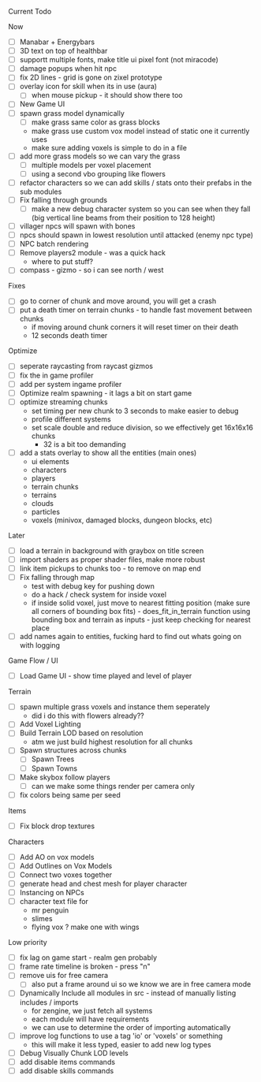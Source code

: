 Current Todo

Now
- [ ] Manabar + Energybars
- [ ] 3D text on top of healthbar
- [ ] supportt multiple fonts, make title ui pixel font (not miracode)
- [ ] damage popups when hit npc
- [ ] fix 2D lines - grid is gone on zixel prototype
- [ ] overlay icon for skill when its in use (aura)
    - [ ] when mouse pickup - it should show there too
- [ ] New Game UI
- [ ] spawn grass model dynamically
    - [ ] make grass same color as grass blocks
    - make grass use custom vox model instead of static one it currently uses
    - make sure adding voxels is simple to do in a file
- [ ] add more grass models so we can vary the grass
    - [ ] multiple models per voxel placement
    - [ ] using a second vbo grouping like flowers
- [ ] refactor characters so we can add skills / stats onto their prefabs in the sub modules
- [ ] Fix falling through grounds
    - [ ] make a new debug character system so you can see when they fall (big vertical line beams from their position to 128 height)
- [ ] villager npcs will spawn with bones
- [ ] npcs should spawn in lowest resolution until attacked (enemy npc type)
- [ ] NPC batch rendering
- [ ] Remove players2 module - was a quick hack
    - where to put stuff?
- [ ] compass - gizmo - so i can see north / west

Fixes
- [ ] go to corner of chunk and move around, you will get a crash
- [ ] put a death timer on terrain chunks - to handle fast movement between chunks
    - if moving around chunk corners it will reset timer on their death
    - 12 seconds death timer

Optimize
- [ ] seperate raycasting from raycast gizmos
- [ ] fix the in game profiler
- [ ] add per system ingame profiler
- [ ] Optimize realm spawning - it lags a bit on start game
- [ ] optimize streaming chunks
    - set timing per new chunk to 3 seconds to make easier to debug
    - profile different systems
    - set scale double and reduce division, so we effectively get 16x16x16 chunks
        - 32 is a bit too demanding
- [ ] add a stats overlay to show all the entities (main ones)
    - ui elements
    - characters
    - players
    - terrain chunks
    - terrains
    - clouds
    - particles
    - voxels (minivox, damaged blocks, dungeon blocks, etc)

Later
- [ ] load a terrain in background with graybox on title screen
- [ ] import shaders as proper shader files, make more robust
- [ ] link item pickups to chunks too - to remove on map end
- [ ] Fix falling through map
    - test with debug key for pushing down
    - do a hack / check system for inside voxel
    - if inside solid voxel, just move to nearest fitting position (make sure all corners of bounding box fits) - does_fit_in_terrain function using bounding box and terrain as inputs - just keep checking for nearest place
- [ ] add names again to entities, fucking hard to find out whats going on with logging

Game Flow / UI
- [ ] Load Game UI - show time played and level of player

Terrain
- [ ] spawn multiple grass voxels and instance them seperately
    - did i do this with flowers already??
- [ ] Add Voxel Lighting
- [ ] Build Terrain LOD based on resolution
    - atm we just build highest resolution for all chunks
- [ ] Spawn structures across chunks
    - [ ] Spawn Trees
    - [ ] Spawn Towns
- [ ] Make skybox follow players
    - [ ] can we make some things render per camera only
- [ ] fix colors being same per seed

Items
- [ ] Fix block drop textures

Characters
- [ ] Add AO on vox models
- [ ] Add Outlines on Vox Models
- [ ] Connect two voxes together
- [ ] generate head and chest mesh for player character
- [ ] Instancing on NPCs
- [ ] character text file for
    - mr penguin
    - slimes
    - flying vox ? make one with wings

Low priority
- [ ] fix lag on game start - realm gen probably
- [ ] frame rate timeline is broken - press "n"
- [ ] remove uis for free camera
    - [ ] also put a frame around ui so we know we are in free camera mode
- [ ] Dynamically Include all modules in src - instead of manually listing includes / imports
    - for zengine, we just fetch all systems
    - each module will have requirements
    - we can use to determine the order of importing automatically
- [ ] improve log functions to use a tag 'io' or 'voxels' or something
    - this will make it less typed, easier to add new log types
- [ ] Debug Visually Chunk LOD levels
- [ ] add disable items commands
- [ ] add disable skills commands